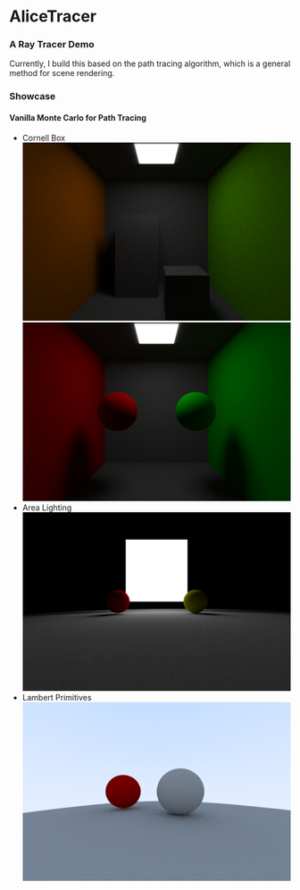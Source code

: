 # AliceTracer
### A Ray Tracer Demo 
Currently, I build this based on the path tracing algorithm, which is a general method for scene rendering.


### Showcase
#### Vanilla Monte Carlo for Path Tracing
- Cornell Box
![](showcases/cornell_box3.png)
![](showcases/cornell_box.png)
- Area Lighting
![](showcases/area_lights.png)
- Lambert Primitives
![](showcases/first_demo.png)

